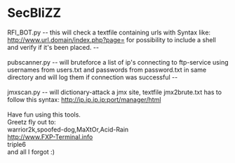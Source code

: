 # SecBliZZ
RFI_BOT.py -- this will check a textfile containing urls with Syntax like: http://www.url.domain/index.php?page= 
for possibility to include a shell and verify if it's been placed. --
<br><br>
pubscanner.py -- will bruteforce a list of ip's connecting to ftp-service using usernames from users.txt and passwords from password.txt in same directory and will log them if connection was successful --
<br><br>
jmxscan.py -- will dictionary-attack a jmx site, textfile jmx2brute.txt has to follow this syntax: http://ip.ip.ip.ip:port/manager/html
<br><br>
Have fun using this tools.<br>
Greetz fly out to:<br>
warrior2k,spoofed-dog,MaXtOr,Acid-Rain<br>
http://www.FXP-Terminal.info<br>
triple6<br>
and all I forgot :)

